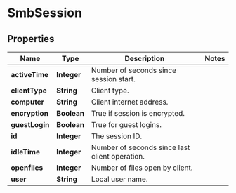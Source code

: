 
# SmbSession

## Properties
Name | Type | Description | Notes
------------ | ------------- | ------------- | -------------
**activeTime** | **Integer** | Number of seconds since session start. | 
**clientType** | **String** | Client type. | 
**computer** | **String** | Client internet address. | 
**encryption** | **Boolean** | True if session is encrypted. | 
**guestLogin** | **Boolean** | True for guest logins. | 
**id** | **Integer** | The session ID. | 
**idleTime** | **Integer** | Number of seconds since last client operation. | 
**openfiles** | **Integer** | Number of files open by client. | 
**user** | **String** | Local user name. | 



